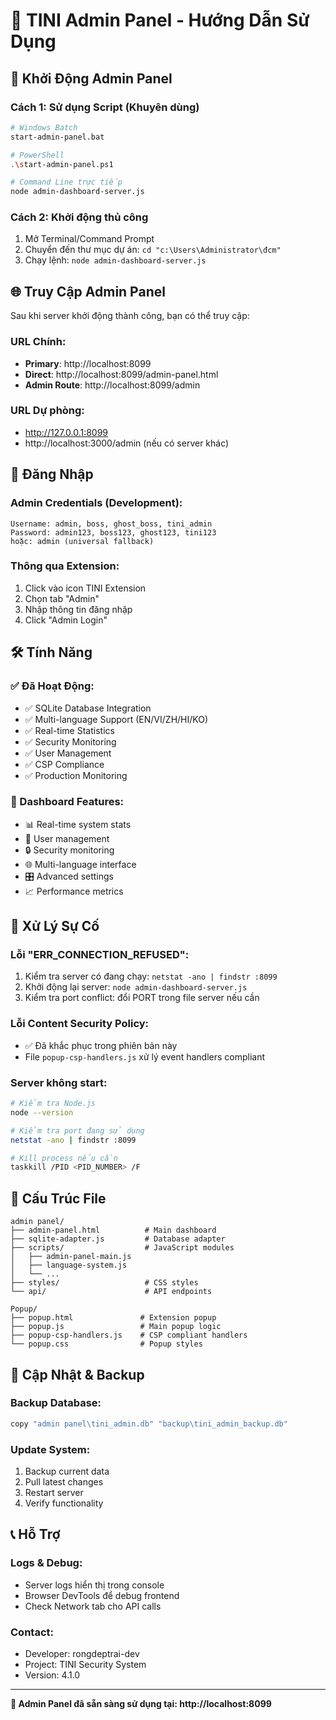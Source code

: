 # 🔧 TINI Admin Panel - Hướng Dẫn Sử Dụng

## 🚀 Khởi Động Admin Panel

### Cách 1: Sử dụng Script (Khuyên dùng)
```bash
# Windows Batch
start-admin-panel.bat

# PowerShell  
.\start-admin-panel.ps1

# Command Line trực tiếp
node admin-dashboard-server.js
```

### Cách 2: Khởi động thủ công
1. Mở Terminal/Command Prompt
2. Chuyển đến thư mục dự án: `cd "c:\Users\Administrator\đcm"`
3. Chạy lệnh: `node admin-dashboard-server.js`

## 🌐 Truy Cập Admin Panel

Sau khi server khởi động thành công, bạn có thể truy cập:

### URL Chính:
- **Primary**: http://localhost:8099
- **Direct**: http://localhost:8099/admin-panel.html
- **Admin Route**: http://localhost:8099/admin

### URL Dự phòng:
- http://127.0.0.1:8099
- http://localhost:3000/admin (nếu có server khác)

## 🔐 Đăng Nhập

### Admin Credentials (Development):
```
Username: admin, boss, ghost_boss, tini_admin
Password: admin123, boss123, ghost123, tini123
hoặc: admin (universal fallback)
```

### Thông qua Extension:
1. Click vào icon TINI Extension
2. Chọn tab "Admin" 
3. Nhập thông tin đăng nhập
4. Click "Admin Login"

## 🛠️ Tính Năng

### ✅ Đã Hoạt Động:
- ✅ SQLite Database Integration
- ✅ Multi-language Support (EN/VI/ZH/HI/KO)
- ✅ Real-time Statistics  
- ✅ Security Monitoring
- ✅ User Management
- ✅ CSP Compliance
- ✅ Production Monitoring

### 🔧 Dashboard Features:
- 📊 Real-time system stats
- 👥 User management
- 🔒 Security monitoring  
- 🌐 Multi-language interface
- 🎛️ Advanced settings
- 📈 Performance metrics

## 🚨 Xử Lý Sự Cố

### Lỗi "ERR_CONNECTION_REFUSED":
1. Kiểm tra server có đang chạy: `netstat -ano | findstr :8099`
2. Khởi động lại server: `node admin-dashboard-server.js`
3. Kiểm tra port conflict: đổi PORT trong file server nếu cần

### Lỗi Content Security Policy:
- ✅ Đã khắc phục trong phiên bản này
- File `popup-csp-handlers.js` xử lý event handlers compliant

### Server không start:
```bash
# Kiểm tra Node.js
node --version

# Kiểm tra port đang sử dụng
netstat -ano | findstr :8099

# Kill process nếu cần
taskkill /PID <PID_NUMBER> /F
```

## 📁 Cấu Trúc File

```
admin panel/
├── admin-panel.html          # Main dashboard
├── sqlite-adapter.js         # Database adapter
├── scripts/                  # JavaScript modules
│   ├── admin-panel-main.js
│   ├── language-system.js
│   └── ...
├── styles/                   # CSS styles
└── api/                      # API endpoints

Popup/
├── popup.html               # Extension popup
├── popup.js                 # Main popup logic
├── popup-csp-handlers.js    # CSP compliant handlers
└── popup.css                # Popup styles
```

## 🔄 Cập Nhật & Backup

### Backup Database:
```bash
copy "admin panel\tini_admin.db" "backup\tini_admin_backup.db"
```

### Update System:
1. Backup current data
2. Pull latest changes
3. Restart server
4. Verify functionality

## 📞 Hỗ Trợ

### Logs & Debug:
- Server logs hiển thị trong console
- Browser DevTools để debug frontend
- Check Network tab cho API calls

### Contact:
- Developer: rongdeptrai-dev
- Project: TINI Security System
- Version: 4.1.0

---

**🎯 Admin Panel đã sẵn sàng sử dụng tại: http://localhost:8099**
